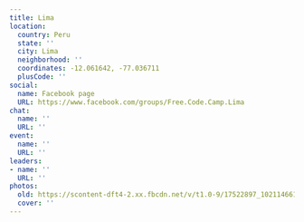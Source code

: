 ```yaml
---
title: Lima
location:
  country: Peru
  state: ''
  city: Lima
  neighborhood: ''
  coordinates: -12.061642, -77.036711
  plusCode: ''
social:
  name: Facebook page
  URL: https://www.facebook.com/groups/Free.Code.Camp.Lima
chat:
  name: ''
  URL: ''
event:
  name: ''
  URL: ''
leaders:
- name: ''
  URL: ''
photos:
  old: https://scontent-dft4-2.xx.fbcdn.net/v/t1.0-9/17522897_10211466184866288_8423373541376329313_n.jpg?oh=d9913030e82de521947428b34a4edccf&oe=59533294
  cover: ''
---
```

